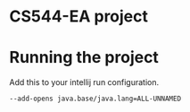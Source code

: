 # CS544-EA project

# Running the project

Add this to your intellij run configuration.

```
--add-opens java.base/java.lang=ALL-UNNAMED
```